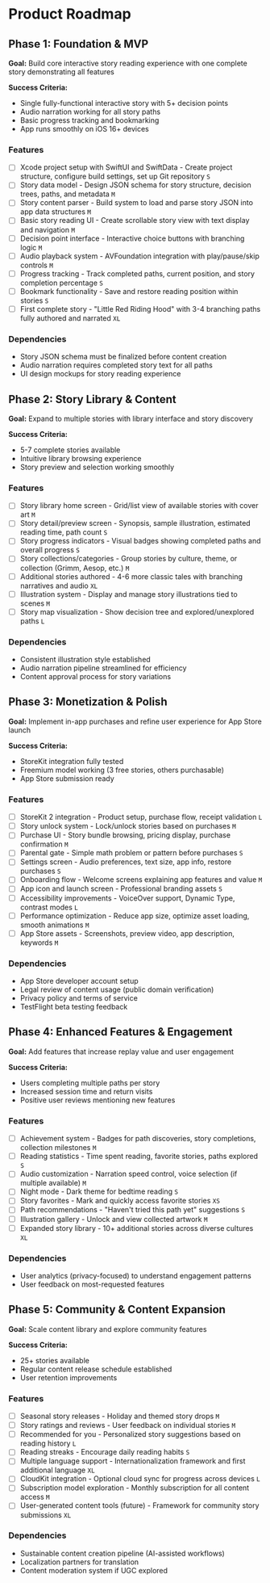 # Product Roadmap

## Phase 1: Foundation & MVP

**Goal:** Build core interactive story reading experience with one complete story demonstrating all features

**Success Criteria:**
- Single fully-functional interactive story with 5+ decision points
- Audio narration working for all story paths
- Basic progress tracking and bookmarking
- App runs smoothly on iOS 16+ devices

### Features

- [ ] Xcode project setup with SwiftUI and SwiftData - Create project structure, configure build settings, set up Git repository `S`
- [ ] Story data model - Design JSON schema for story structure, decision trees, paths, and metadata `M`
- [ ] Story content parser - Build system to load and parse story JSON into app data structures `M`
- [ ] Basic story reading UI - Create scrollable story view with text display and navigation `M`
- [ ] Decision point interface - Interactive choice buttons with branching logic `M`
- [ ] Audio playback system - AVFoundation integration with play/pause/skip controls `M`
- [ ] Progress tracking - Track completed paths, current position, and story completion percentage `S`
- [ ] Bookmark functionality - Save and restore reading position within stories `S`
- [ ] First complete story - "Little Red Riding Hood" with 3-4 branching paths fully authored and narrated `XL`

### Dependencies

- Story JSON schema must be finalized before content creation
- Audio narration requires completed story text for all paths
- UI design mockups for story reading experience

## Phase 2: Story Library & Content

**Goal:** Expand to multiple stories with library interface and story discovery

**Success Criteria:**
- 5-7 complete stories available
- Intuitive library browsing experience
- Story preview and selection working smoothly

### Features

- [ ] Story library home screen - Grid/list view of available stories with cover art `M`
- [ ] Story detail/preview screen - Synopsis, sample illustration, estimated reading time, path count `S`
- [ ] Story progress indicators - Visual badges showing completed paths and overall progress `S`
- [ ] Story collections/categories - Group stories by culture, theme, or collection (Grimm, Aesop, etc.) `M`
- [ ] Additional stories authored - 4-6 more classic tales with branching narratives and audio `XL`
- [ ] Illustration system - Display and manage story illustrations tied to scenes `M`
- [ ] Story map visualization - Show decision tree and explored/unexplored paths `L`

### Dependencies

- Consistent illustration style established
- Audio narration pipeline streamlined for efficiency
- Content approval process for story variations

## Phase 3: Monetization & Polish

**Goal:** Implement in-app purchases and refine user experience for App Store launch

**Success Criteria:**
- StoreKit integration fully tested
- Freemium model working (3 free stories, others purchasable)
- App Store submission ready

### Features

- [ ] StoreKit 2 integration - Product setup, purchase flow, receipt validation `L`
- [ ] Story unlock system - Lock/unlock stories based on purchases `M`
- [ ] Purchase UI - Story bundle browsing, pricing display, purchase confirmation `M`
- [ ] Parental gate - Simple math problem or pattern before purchases `S`
- [ ] Settings screen - Audio preferences, text size, app info, restore purchases `S`
- [ ] Onboarding flow - Welcome screens explaining app features and value `M`
- [ ] App icon and launch screen - Professional branding assets `S`
- [ ] Accessibility improvements - VoiceOver support, Dynamic Type, contrast modes `L`
- [ ] Performance optimization - Reduce app size, optimize asset loading, smooth animations `M`
- [ ] App Store assets - Screenshots, preview video, app description, keywords `M`

### Dependencies

- App Store developer account setup
- Legal review of content usage (public domain verification)
- Privacy policy and terms of service
- TestFlight beta testing feedback

## Phase 4: Enhanced Features & Engagement

**Goal:** Add features that increase replay value and user engagement

**Success Criteria:**
- Users completing multiple paths per story
- Increased session time and return visits
- Positive user reviews mentioning new features

### Features

- [ ] Achievement system - Badges for path discoveries, story completions, collection milestones `M`
- [ ] Reading statistics - Time spent reading, favorite stories, paths explored `S`
- [ ] Audio customization - Narration speed control, voice selection (if multiple available) `M`
- [ ] Night mode - Dark theme for bedtime reading `S`
- [ ] Story favorites - Mark and quickly access favorite stories `XS`
- [ ] Path recommendations - "Haven't tried this path yet" suggestions `S`
- [ ] Illustration gallery - Unlock and view collected artwork `M`
- [ ] Expanded story library - 10+ additional stories across diverse cultures `XL`

### Dependencies

- User analytics (privacy-focused) to understand engagement patterns
- User feedback on most-requested features

## Phase 5: Community & Content Expansion

**Goal:** Scale content library and explore community features

**Success Criteria:**
- 25+ stories available
- Regular content release schedule established
- User retention improvements

### Features

- [ ] Seasonal story releases - Holiday and themed story drops `M`
- [ ] Story ratings and reviews - User feedback on individual stories `M`
- [ ] Recommended for you - Personalized story suggestions based on reading history `L`
- [ ] Reading streaks - Encourage daily reading habits `S`
- [ ] Multiple language support - Internationalization framework and first additional language `XL`
- [ ] CloudKit integration - Optional cloud sync for progress across devices `L`
- [ ] Subscription model exploration - Monthly subscription for all content access `M`
- [ ] User-generated content tools (future) - Framework for community story submissions `XL`

### Dependencies

- Sustainable content creation pipeline (AI-assisted workflows)
- Localization partners for translation
- Content moderation system if UGC explored
